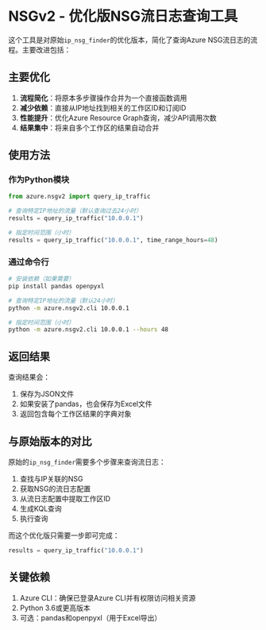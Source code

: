 # NSGv2 - 优化版NSG流日志查询工具

这个工具是对原始`ip_nsg_finder`的优化版本，简化了查询Azure NSG流日志的流程。主要改进包括：

## 主要优化

1. **流程简化**：将原本多步骤操作合并为一个直接函数调用
2. **减少依赖**：直接从IP地址找到相关的工作区ID和订阅ID
3. **性能提升**：优化Azure Resource Graph查询，减少API调用次数
4. **结果集中**：将来自多个工作区的结果自动合并

## 使用方法

### 作为Python模块

```python
from azure.nsgv2 import query_ip_traffic

# 查询特定IP地址的流量（默认查询过去24小时）
results = query_ip_traffic("10.0.0.1")

# 指定时间范围（小时）
results = query_ip_traffic("10.0.0.1", time_range_hours=48)
```

### 通过命令行

```bash
# 安装依赖（如果需要）
pip install pandas openpyxl

# 查询特定IP地址的流量（默认24小时）
python -m azure.nsgv2.cli 10.0.0.1

# 指定时间范围（小时）
python -m azure.nsgv2.cli 10.0.0.1 --hours 48
```

## 返回结果

查询结果会：
1. 保存为JSON文件
2. 如果安装了pandas，也会保存为Excel文件
3. 返回包含每个工作区结果的字典对象

## 与原始版本的对比

原始的`ip_nsg_finder`需要多个步骤来查询流日志：
1. 查找与IP关联的NSG
2. 获取NSG的流日志配置
3. 从流日志配置中提取工作区ID
4. 生成KQL查询
5. 执行查询

而这个优化版只需要一步即可完成：
```python
results = query_ip_traffic("10.0.0.1")
```

## 关键依赖

1. Azure CLI：确保已登录Azure CLI并有权限访问相关资源
2. Python 3.6或更高版本
3. 可选：pandas和openpyxl（用于Excel导出）
